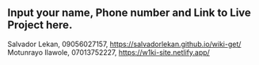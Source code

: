 ## Input your name, Phone number and Link to Live Project here.

Salvador Lekan, 09056027157, https://salvadorlekan.github.io/wiki-get/
Motunrayo Ilawole, 07013752227, https://w1ki-site.netlify.app/
